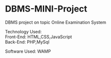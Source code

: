 # DBMS-MINI-Project
 DBMS project on topic Online Examination System


Technology Used:<br>
Front-End: HTML,CSS,JavaScript <br>
Back-End: PHP,MySql<br>

Software Used:
WAMP
